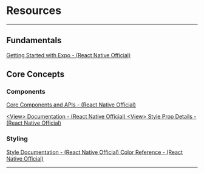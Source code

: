 # Resources

---

## Fundamentals

<a href="https://reactnative.dev/docs/environment-setup" class="resourceLinks" target="_blank">
Getting Started with Expo  - (React Native Official)
</a>

## Core Concepts

### Components

<a href="https://reactnative.dev/docs/components-and-apis" class="resourceLinks" target="_blank">Core Components and APIs - (React Native Official)</a>

<a href="https://reactnative.dev/docs/view" class="resourceLinks" target="_blank">
&lt;View&gt; Documentation - (React Native Official)
</a>

<a href="https://reactnative.dev/docs/view#style" class="resourceLinks" target="_blank">
&lt;View&gt; Style Prop Details - (React Native Official)
</a>

### Styling

<a href="https://reactnative.dev/docs/style" class="resourceLinks" target="_blank">
Style Documentation - (React Native Official)
</a>

<a href="https://reactnative.dev/docs/colors" class="resourceLinks" target="_blank">
Color Reference - (React Native Official)
</a>

---
